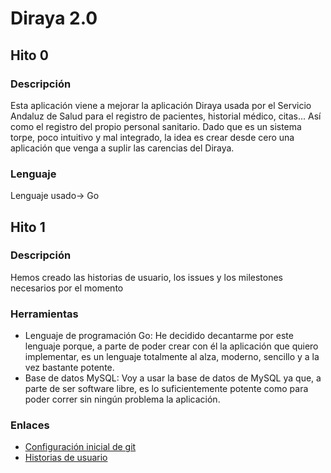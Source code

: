 # Diraya 2.0
## Hito 0
### Descripción
Esta aplicación viene a mejorar la aplicación Diraya usada por el Servicio Andaluz de Salud para el registro de pacientes, historial médico, citas... Así como el registro del propio personal sanitario. Dado que es un sistema torpe, poco intuitivo y mal integrado, la idea es crear desde cero una aplicación que venga a suplir las carencias del Diraya.

### Lenguaje
Lenguaje usado-> Go

## Hito 1
### Descripción
Hemos creado las historias de usuario, los issues y los milestones necesarios por el momento

### Herramientas
- Lenguaje de programación Go: He decidido decantarme por este lenguaje porque, a parte de poder crear con él la aplicación que quiero implementar, es un lenguaje totalmente al alza, moderno, sencillo y a la vez bastante potente.
- Base de datos MySQL: Voy a usar la base de datos de MySQL ya que, a parte de ser software libre, es lo suficientemente potente como para poder correr sin ningún problema la aplicación.

### Enlaces
 - [Configuración inicial de git](/docs/configuraciongit.md)
 - [Historias de usuario](/docs/HU.md)
